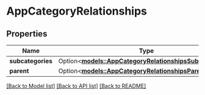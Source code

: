 # AppCategoryRelationships

## Properties

Name | Type | Description | Notes
------------ | ------------- | ------------- | -------------
**subcategories** | Option<[**models::AppCategoryRelationshipsSubcategories**](AppCategory_relationships_subcategories.md)> |  | [optional]
**parent** | Option<[**models::AppCategoryRelationshipsParent**](AppCategory_relationships_parent.md)> |  | [optional]

[[Back to Model list]](../README.md#documentation-for-models) [[Back to API list]](../README.md#documentation-for-api-endpoints) [[Back to README]](../README.md)


